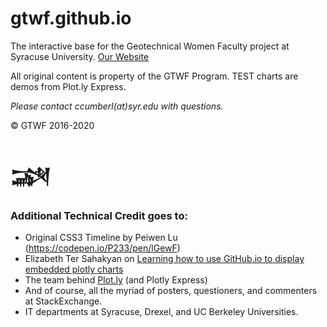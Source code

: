 # gtwf.github.io

The interactive base for the Geotechnical Women Faculty project at Syracuse University.
[Our Website](http://gtwf.syr.edu)

All original content is property of the GTWF Program. TEST charts are demos from Plot.ly Express.

_Please contact ccumberl(at)syr.edu with questions._

&copy; GTWF 2016-2020

# &#74448;


### Additional Technical Credit goes to:
+ Original CSS3 Timeline by Peiwen Lu (https://codepen.io/P233/pen/lGewF)
+ Elizabeth Ter Sahakyan on [Learning how to use GitHub.io to display embedded plotly charts](https://towardsdatascience.com/how-to-create-a-plotly-visualization-and-embed-it-on-websites-517c1a78568b)
+ The team behind [Plot.ly](https://plot.ly) (and Plotly Express)
+ And of course, all the myriad of posters, questioners, and commenters at StackExchange.
+ IT departments at Syracuse, Drexel, and UC Berkeley Universities.
